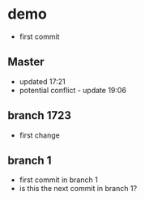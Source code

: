 # demo
- first commit

## Master
- updated 17:21
- potential conflict - update 19:06

## branch 1723
- first change

## branch 1
- first commit in branch 1
- is this the next commit in branch 1?


